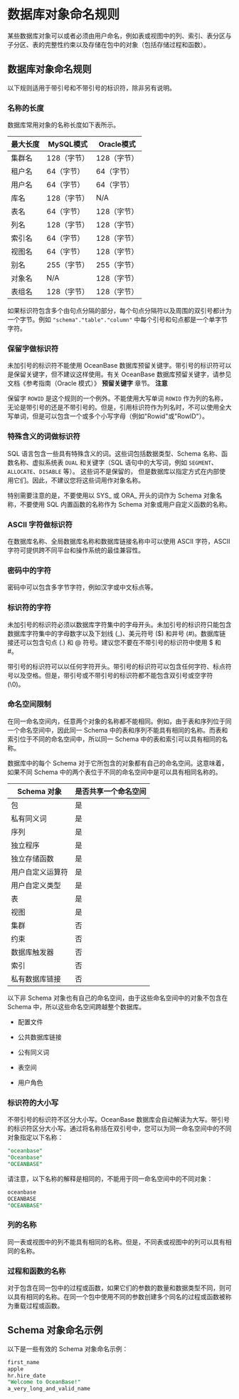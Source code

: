 数据库对象命名规则 
==============================

某些数据库对象可以或者必须由用户命名，例如表或视图中的列、索引、表分区与子分区、表的完整性约束以及存储在包中的对象（包括存储过程和函数）。

数据库对象命名规则 
------------------------------

以下规则适用于带引号和不带引号的标识符，除非另有说明。

### 名称的长度 

数据库常用对象的名称长度如下表所示。


| 最大长度 | **MySQL模式** | **Oracle模式** |
|------|-------------|--------------|
| 集群名  | 128（字节）     | 128（字节）      |
| 租户名  | 64（字节）      | 64（字节）       |
| 用户名  | 64（字节）      | 64（字节）       |
| 库名   | 128（字节）     | N/A          |
| 表名   | 64（字节）      | 128（字节）      |
| 列名   | 128（字节）     | 128（字节）      |
| 索引名  | 64（字节）      | 128（字节）      |
| 视图名  | 64（字节）      | 128（字节）      |
| 别名   | 255（字节）     | 255（字节）      |
| 对象名  | N/A         | 128（字节）      |
| 表组名  | 128（字节）     | 128（字节）      |



如果标识符包含多个由句点分隔的部分，每个句点分隔符以及周围的双引号都计为一个字节。例如 `"schema"."table"."column"` 中每个引号和句点都是一个单字节字符。

### 保留字做标识符 

未加引号的标识符不能使用 OceanBase 数据库预留关键字。带引号的标识符可以是保留关键字，但不建议这样使用。有关 OceanBase 数据库预留关键字，请参见文档《参考指南（Oracle 模式）》 **预留关键字** 章节。
**注意**



保留字 `ROWID` 是这个规则的一个例外。不能使用大写单词 `ROWID` 作为列的名称，无论是带引号的还是不带引号的。但是，引用标识符作为列名时，不可以使用全大写单词，但是可以包含一个或多个小写字母（例如"Rowid"或"RowID"）。

### 特殊含义的词做标识符 

SQL 语言包含一些具有特殊含义的词。这些词包括数据类型、Schema 名称、函数名称、虚拟系统表 `DUAL` 和关键字（SQL 语句中的大写词，例如 `SEGMENT`、`ALLOCATE`、`DISABLE` 等）。 这些词不是保留的， 但是数据库以指定方式在内部使用它们。因此，不建议您将这些词用作对象名称。

特别需要注意的是，不要使用以 SYS_ 或 ORA_ 开头的词作为 Schema 对象名称，不要使用 SQL 内置函数的名称作为 Schema 对象或用户自定义函数的名称。

### ASCII 字符做标识符 

在数据库名称、全局数据库名称和数据库链接名称中可以使用 ASCII 字符，ASCII 字符可提供跨不同平台和操作系统的最佳兼容性。

### 密码中的字符 

密码中可以包含多字节字符，例如汉字或中文标点等。

### 标识符的字符 

未加引号的标识符必须以数据库字符集中的字母开头。未加引号的标识符只能包含数据库字符集中的字母数字以及下划线 (_)、美元符号 ($) 和井号 (#)。数据库链接还可以包含句点 (.) 和 @ 符号。建议您不要在不带引号的标识符中使用 $ 和 #。

带引号的标识符可以以任何字符开头。带引号的标识符可以包含任何字符、标点符号以及空格。但是，带引号或不带引号的标识符都不能包含双引号或空字符 (\\0)。

### 命名空间限制 

在同一命名空间内，任意两个对象的名称都不能相同。例如，由于表和序列位于同一个命名空间中，因此同一 Schema 中的表和序列不能具有相同的名称。而表和索引位于不同的命名空间中，所以同一 Schema 中的表和索引可以具有相同的名称。

数据库中的每个 Schema 对于它所包含的对象都有自己的命名空间。这意味着，如果不同 Schema 中的两个表位于不同的命名空间中是可以具有相同名称的。


| Schema 对象 | 是否共享一个命名空间 |
|-----------|------------|
| 包         | 是          |
| 私有同义词     | 是          |
| 序列        | 是          |
| 独立程序      | 是          |
| 独立存储函数    | 是          |
| 用户自定义运算符  | 是          |
| 用户自定义类型   | 是          |
| 表         | 是          |
| 视图        | 是          |
| 集群        | 否          |
| 约束        | 否          |
| 数据库触发器    | 否          |
| 索引        | 否          |
| 私有数据库链接   | 否          |



以下非 Schema 对象也有自己的命名空间，由于这些命名空间中的对象不包含在 Schema 中，所以这些命名空间跨越整个数据库。

* 配置文件

  

* 公共数据库链接

  

* 公有同义词

  

* 表空间

  

* 用户角色

  




### 标识符的大小写 

不带引号的标识符不区分大小写。OceanBase 数据库会自动解读为大写。带引号的标识符区分大小写。通过将名称括在双引号中，您可以为同一命名空间中的不同对象指定以下名称：

```sql
"oceanbase"
"Oceanbase"
"OCEANBASE"
```



请注意，以下名称的解释是相同的，不能用于同一命名空间中的不同对象：

```sql
oceanbase
OCEANBASE
"OCEANBASE"
```



### 列的名称 

同一表或视图中的列不能具有相同的名称。但是，不同表或视图中的列可以具有相同的名称。

### 过程和函数的名称 

对于包含在同一包中的过程或函数，如果它们的参数的数量和数据类型不同，则可以具有相同的名称。在同一个包中使用不同的参数创建多个同名的过程或函数被称为重载过程或函数。

Schema 对象命名示例 
----------------------------------

以下是一些有效的 Schema 对象命名示例：

```sql
first_name
apple
hr.hire_date
"Welcome to OceanBase!"
a_very_long_and_valid_name
```


